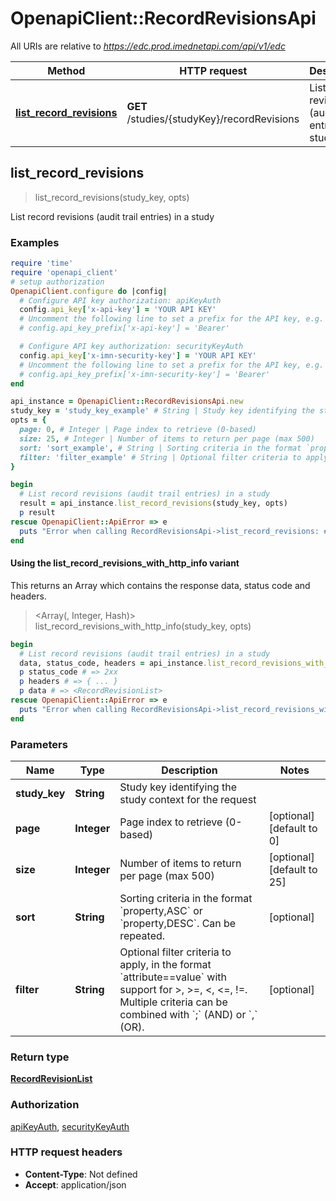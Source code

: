 # OpenapiClient::RecordRevisionsApi

All URIs are relative to *https://edc.prod.imednetapi.com/api/v1/edc*

| Method | HTTP request | Description |
| ------ | ------------ | ----------- |
| [**list_record_revisions**](RecordRevisionsApi.md#list_record_revisions) | **GET** /studies/{studyKey}/recordRevisions | List record revisions (audit trail entries) in a study |


## list_record_revisions

> <RecordRevisionList> list_record_revisions(study_key, opts)

List record revisions (audit trail entries) in a study

### Examples

```ruby
require 'time'
require 'openapi_client'
# setup authorization
OpenapiClient.configure do |config|
  # Configure API key authorization: apiKeyAuth
  config.api_key['x-api-key'] = 'YOUR API KEY'
  # Uncomment the following line to set a prefix for the API key, e.g. 'Bearer' (defaults to nil)
  # config.api_key_prefix['x-api-key'] = 'Bearer'

  # Configure API key authorization: securityKeyAuth
  config.api_key['x-imn-security-key'] = 'YOUR API KEY'
  # Uncomment the following line to set a prefix for the API key, e.g. 'Bearer' (defaults to nil)
  # config.api_key_prefix['x-imn-security-key'] = 'Bearer'
end

api_instance = OpenapiClient::RecordRevisionsApi.new
study_key = 'study_key_example' # String | Study key identifying the study context for the request
opts = {
  page: 0, # Integer | Page index to retrieve (0-based)
  size: 25, # Integer | Number of items to return per page (max 500)
  sort: 'sort_example', # String | Sorting criteria in the format `property,ASC` or `property,DESC`. Can be repeated.
  filter: 'filter_example' # String | Optional filter criteria to apply, in the format `attribute==value` with support for >, >=, <, <=, !=. Multiple criteria can be combined with `;` (AND) or `,` (OR).
}

begin
  # List record revisions (audit trail entries) in a study
  result = api_instance.list_record_revisions(study_key, opts)
  p result
rescue OpenapiClient::ApiError => e
  puts "Error when calling RecordRevisionsApi->list_record_revisions: #{e}"
end
```

#### Using the list_record_revisions_with_http_info variant

This returns an Array which contains the response data, status code and headers.

> <Array(<RecordRevisionList>, Integer, Hash)> list_record_revisions_with_http_info(study_key, opts)

```ruby
begin
  # List record revisions (audit trail entries) in a study
  data, status_code, headers = api_instance.list_record_revisions_with_http_info(study_key, opts)
  p status_code # => 2xx
  p headers # => { ... }
  p data # => <RecordRevisionList>
rescue OpenapiClient::ApiError => e
  puts "Error when calling RecordRevisionsApi->list_record_revisions_with_http_info: #{e}"
end
```

### Parameters

| Name | Type | Description | Notes |
| ---- | ---- | ----------- | ----- |
| **study_key** | **String** | Study key identifying the study context for the request |  |
| **page** | **Integer** | Page index to retrieve (0-based) | [optional][default to 0] |
| **size** | **Integer** | Number of items to return per page (max 500) | [optional][default to 25] |
| **sort** | **String** | Sorting criteria in the format &#x60;property,ASC&#x60; or &#x60;property,DESC&#x60;. Can be repeated. | [optional] |
| **filter** | **String** | Optional filter criteria to apply, in the format &#x60;attribute&#x3D;&#x3D;value&#x60; with support for &gt;, &gt;&#x3D;, &lt;, &lt;&#x3D;, !&#x3D;. Multiple criteria can be combined with &#x60;;&#x60; (AND) or &#x60;,&#x60; (OR). | [optional] |

### Return type

[**RecordRevisionList**](RecordRevisionList.md)

### Authorization

[apiKeyAuth](../README.md#apiKeyAuth), [securityKeyAuth](../README.md#securityKeyAuth)

### HTTP request headers

- **Content-Type**: Not defined
- **Accept**: application/json

